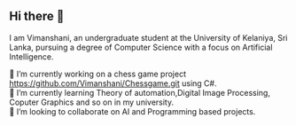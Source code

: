 ## Hi there 👋
I am Vimanshani, an undergraduate student at the University of Kelaniya, Sri Lanka, pursuing a degree of Computer Science with a focus on Artificial Intelligence.

🔭 I’m currently working on a chess game  project https://github.com/Vimanshani/Chessgame.git using C#.<br>
🌱 I’m currently learning Theory of automation,Digital Image Processing, Coputer Graphics and so on in my university.<br>
👯 I’m looking to collaborate on AI and Programming  based projects.






<!--
**Vimanshani/Vimanshani** is a ✨ _special_ ✨ repository because its `README.md` (this file) appears on your GitHub profile.

Here are some ideas to get you started:

- 🔭 I’m currently working on ...
- 🌱 I’m currently learning ...
- 👯 I’m looking to collaborate on ...
- 🤔 I’m looking for help with ...
- 💬 Ask me about ...
- 📫 How to reach me: ...
- 😄 Pronouns: ...
- ⚡ Fun fact: ...
-->
